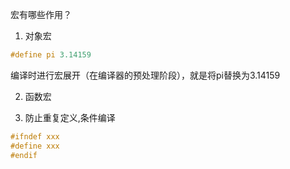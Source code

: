 
宏有哪些作用？

1. 对象宏
```c++
#define pi 3.14159
```
编译时进行宏展开（在编译器的预处理阶段），就是将pi替换为3.14159

2. 函数宏

3. 防止重复定义,条件编译
```c++
#ifndef xxx
#define xxx
#endif
```